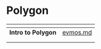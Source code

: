 # Polygon

<table data-view="cards"><thead><tr><th align="center"></th><th data-hidden data-card-target data-type="content-ref"></th></tr></thead><tbody><tr><td align="center"><strong>Intro to Polygon</strong></td><td><a href="evmos.md">evmos.md</a></td></tr><tr><td align="center"></td><td></td></tr><tr><td align="center"></td><td></td></tr></tbody></table>
